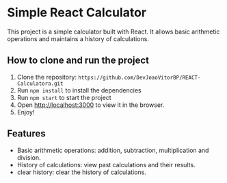 # Simple React Calculator

This project is a simple calculator built with React. It allows basic arithmetic operations and maintains a history of calculations.

## How to clone and run the project

1. Clone the repository: `https://github.com/DevJoaoVitorBP/REACT-Calculatora.git`
2. Run `npm install` to install the dependencies
3. Run `npm start` to start the project
4. Open [http://localhost:3000](http://localhost:3000) to view it in the browser.
5. Enjoy!

## Features

- Basic arithmetic operations: addition, subtraction, multiplication and division.
- History of calculations: view past calculations and their results.
- clear history: clear the history of calculations.


